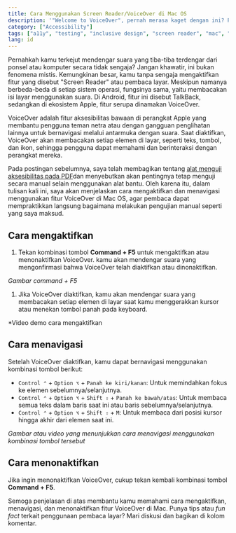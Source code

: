 ```yaml
---
title: Cara Menggunakan Screen Reader/VoiceOver di Mac OS
description: '"Welcome to VoiceOver", pernah merasa kaget dengan ini? Perkenalkan ini adalah asisten aksesibilitas bawaan Apple untuk membaca elemen pada layar menggunakan suara.'
category: ["Accessibility"]
tags: ["a11y", "testing", "inclusive design", "screen reader", "mac", "mac os"]
lang: id
---
```


Pernahkah kamu terkejut mendengar suara yang tiba-tiba terdengar dari ponsel atau komputer secara tidak sengaja? Jangan khawatir, ini bukan fenomena mistis. Kemungkinan besar, kamu tanpa sengaja mengaktifkan fitur yang disebut "Screen Reader" atau pembaca layar. Meskipun namanya berbeda-beda di setiap sistem operasi, fungsinya sama, yaitu membacakan isi layar menggunakan suara. Di Android, fitur ini disebut TalkBack, sedangkan di ekosistem Apple, fitur serupa dinamakan VoiceOver.

VoiceOver adalah fitur aksesibilitas bawaan di perangkat Apple yang membantu pengguna teman netra atau dengan gangguan penglihatan lainnya untuk bernavigasi melalui antarmuka dengan suara. Saat diaktifkan, VoiceOver akan membacakan setiap elemen di layar, seperti teks, tombol, dan ikon, sehingga pengguna dapat memahami dan berinteraksi dengan perangkat mereka.

Pada postingan sebelumnya, saya telah membagikan tentang [alat menguji aksesibilitas pada PDF](https://afnizarnur.com/writing/memilih-alat-pengujian-aksesibilitas-pdf/)dan menyebutkan akan pentingnya tetap menguji secara manual selain menggunakan alat bantu. Oleh karena itu, dalam tulisan kali ini, saya akan menjelaskan cara mengaktifkan dan menavigasi menggunakan fitur VoiceOver di Mac OS, agar pembaca dapat mempraktikkan langsung bagaimana melakukan pengujian manual seperti yang saya maksud.

## Cara mengaktifkan

1. Tekan kombinasi tombol **Command + F5** untuk mengaktifkan atau menonaktifkan VoiceOver. kamu akan mendengar suara yang mengonfirmasi bahwa VoiceOver telah diaktifkan atau dinonaktifkan.

*Gambar command + F5*

1. Jika VoiceOver diaktifkan, kamu akan mendengar suara yang membacakan setiap elemen di layar saat kamu menggerakkan kursor atau menekan tombol panah pada keyboard.

*Video demo cara mengaktifkan

## Cara menavigasi

Setelah VoiceOver diaktifkan, kamu dapat bernavigasi menggunakan kombinasi tombol berikut:

- `Control ⌃` + `Option ⌥` + `Panah ke kiri/kanan`: Untuk memindahkan fokus ke elemen sebelumnya/selanjutnya.
- `Control ⌃` + `Option ⌥` + `Shift ⇧` + `Panah ke bawah/atas`: Untuk membaca semua teks dalam baris saat ini atau baris sebelumnya/selanjutnya.
- `Control ⌃` + `Option ⌥` + `Shift ⇧` + `M`: Untuk membaca dari posisi kursor hingga akhir dari elemen saat ini.

*Gambar atau video yang menunjukkan cara menavigasi menggunakan kombinasi tombol tersebut*

## Cara menonaktifkan

Jika ingin menonaktifkan VoiceOver, cukup tekan kembali kombinasi tombol **Command + F5**.

Semoga penjelasan di atas membantu kamu memahami cara mengaktifkan, menavigasi, dan menonaktifkan fitur VoiceOver di Mac. Punya tips atau *fun fact* terkait penggunaan pembaca layar? Mari diskusi dan bagikan di kolom komentar.
